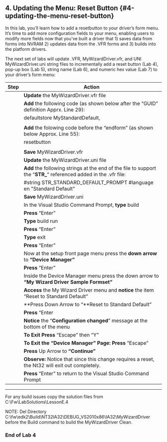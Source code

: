 <!--- @file
 file

Copyright (c) 2018, Intel Corporation. All rights reserved.<BR>

Redistribution and use in source (original document form) and 'compiled'
forms (converted to PDF, epub, HTML and other formats) with or without
modification, are permitted provided that the following conditions are met:

1) Redistributions of source code (original document form) must retain the
above copyright notice, this list of conditions and the following
disclaimer as the first lines of this file unmodified.

2) Redistributions in compiled form (transformed to other DTDs, converted to
PDF, epub, HTML and other formats) must reproduce the above copyright
notice, this list of conditions and the following disclaimer in the
documentation and/or other materials provided with the distribution.

THIS DOCUMENTATION IS PROVIDED BY TIANOCORE PROJECT "AS IS" AND ANY EXPRESS OR
IMPLIED WARRANTIES, INCLUDING, BUT NOT LIMITED TO, THE IMPLIED WARRANTIES OF
MERCHANTABILITY AND FITNESS FOR A PARTICULAR PURPOSE ARE DISCLAIMED. IN NO
EVENT SHALL TIANOCORE PROJECT BE LIABLE FOR ANY DIRECT, INDIRECT, INCIDENTAL,
SPECIAL, EXEMPLARY, OR CONSEQUENTIAL DAMAGES (INCLUDING, BUT NOT LIMITED TO,
PROCUREMENT OF SUBSTITUTE GOODS OR SERVICES; LOSS OF USE, DATA, OR PROFITS;
OR BUSINESS INTERRUPTION) HOWEVER CAUSED AND ON ANY THEORY OF LIABILITY,
WHETHER IN CONTRACT, STRICT LIABILITY, OR TORT (INCLUDING NEGLIGENCE OR
OTHERWISE) ARISING IN ANY WAY OUT OF THE USE OF THIS DOCUMENTATION, EVEN IF
ADVISED OF THE POSSIBILITY OF SUCH DAMAGE.

-->
## 4\. Updating the Menu: Reset Button {#4-updating-the-menu-reset-button}

In this lab, you’ll learn how to add a resetbutton to your driver’s form menu. It’s time to add more configuration fields to your menu, enabling users to modify more fields now that you’ve built a driver that 1) saves data from forms into NVRAM 2) updates data from the .VFR forms and 3) builds into the platform drivers.

The next set of labs will update .VFR, MyWizardDriver.vfr, and UNI MyWizardDriver.uni string files to incrementally add a reset button (Lab 4), pop-up box (Lab 5), string name (Lab 6), and numeric hex value (Lab 7) to your driver’s form menu:

| **Step** | **Action** |
| --- | --- |
|  | **Update** the MyWizardDriver.vfr file |
|  | **Add** the following code (as shown below after the “GUID” definition Apprx. Line 29): |
|  | defaultstore MyStandardDefault, |
|  |  |
|  | **Add** the folowing code before the “endform” (as shown below Approx. Line 55): |
|  | resetbutton |
|  |  |
|  | **Save** MyWizardDriver.vfr |
|  | **Update** the MyWizardDriver.uni file |
|  | **Add** the following strings at the end of the file to support the “**STR_**“ referenced added in the .vfr file: |
|  | #string STR_STANDARD_DEFAULT_PROMPT #language en &quot;Standard Default&quot; |
|  | **Save** MyWizardDriver.uni |
|  | In the Visual Studio Command Prompt, **type** build |
|  | **Press** “Enter” |
|  | **Type** build run |
|  | **Press** “Enter” |
|  | **Type** exit |
|  | **Press** “Enter” |
|  | Now at the setup front page menu press the **down arrow** to **“Device Manager”** |
|  | **Press** “Enter” |
|  | Inside the Device Manager menu press the down arrow to **“My Wizard Driver Sample Formset”** |
|  | **Access** the My Wizard Driver menu and **notice** the item “Reset to Standard Default” |
|  | **Press Down Arrow to “**Reset to Standard Default” |
|  | **Press** “Enter |
|  | **Notice** the “**Configuration changed**” message at the bottom of the menu |
|  | **To Exit Press** “Escape” then “Y” |
|  | **To Exit the “Device Manager” Page: Press** “Escape” |
|  | **Press** Up Arrow to **“**Continue**”** |
|  | **Observe:** Notice that since this change requires a reset, the Nt32 will exit out completely. |
|  | **Press** “Enter” to return to the Visual Studio Command Prompt |
---

For any build issues copy the solution files from C:\Fw\LabSolutions\LessonE.4

NOTE: Del Directory C:\fw\edk2\Build\NT32IA32\DEBUG_VS2010x86\IA32\MyWizardDriver before the Build command to build the MyWizardDriver Clean.

### End of Lab 4